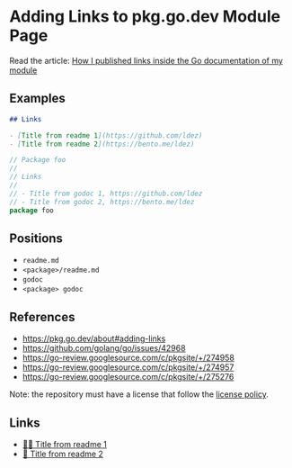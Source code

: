 # Adding Links to pkg.go.dev Module Page

Read the article: [How I published links inside the Go documentation of my module](https://ldez.github.io//blog/2024/10/26/links-godoc-module/)

## Examples

```markdown
## Links

- [Title from readme 1](https://github.com/ldez)
- [Title from readme 2](https://bento.me/ldez)
```

```go
// Package foo
//
// Links
//
// - Title from godoc 1, https://github.com/ldez
// - Title from godoc 2, https://bento.me/ldez
package foo
```

## Positions

- `readme.md`
- `<package>/readme.md`
- `godoc`
- `<package> godoc`

## References

- https://pkg.go.dev/about#adding-links
- https://github.com/golang/go/issues/42968
- https://go-review.googlesource.com/c/pkgsite/+/274958
- https://go-review.googlesource.com/c/pkgsite/+/274957
- https://go-review.googlesource.com/c/pkgsite/+/275276

Note: the repository must have a license that follow the [license policy](https://pkg.go.dev/license-policy).

## Links

- [🚴‍♀️ Title from readme 1](https://github.com/ldez)
- [🚴 Title from readme 2](https://bento.me/ldez)
